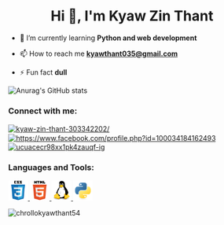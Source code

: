 <h1 align="center">Hi 👋, I'm Kyaw Zin Thant</h1>


- 🌱 I’m currently learning **Python and web development**

- 📫 How to reach me **kyawthant035@gmail.com**

- ⚡ Fun fact **dull**

![Anurag's GitHub stats](https://github-readme-stats.vercel.app/api?username=chrollokyawthant54&show_icons=true&theme=tokyonight)


<h3 align="left">Connect with me:</h3>
<p align="left">
<a href="https://linkedin.com/in/kyaw-zin-thant-303342202/" target="blank"><img align="center" src="https://raw.githubusercontent.com/rahuldkjain/github-profile-readme-generator/master/src/images/icons/Social/linked-in-alt.svg" alt="kyaw-zin-thant-303342202/" height="30" width="40" /></a>
<a href="https://fb.com/https://www.facebook.com/profile.php?id=100034184162493" target="blank"><img align="center" src="https://raw.githubusercontent.com/rahuldkjain/github-profile-readme-generator/master/src/images/icons/Social/facebook.svg" alt="https://www.facebook.com/profile.php?id=100034184162493" height="30" width="40" /></a>
<a href="https://www.youtube.com/c/ucuacecr98xx1pk4zauqf-ig" target="blank"><img align="center" src="https://raw.githubusercontent.com/rahuldkjain/github-profile-readme-generator/master/src/images/icons/Social/youtube.svg" alt="ucuacecr98xx1pk4zauqf-ig" height="30" width="40" /></a>
</p>

<h3 align="left">Languages and Tools:</h3>
<p align="left"> <a href="https://www.w3schools.com/css/" target="_blank"> <img src="https://raw.githubusercontent.com/devicons/devicon/master/icons/css3/css3-original-wordmark.svg" alt="css3" width="40" height="40"/> </a> <a href="https://www.w3.org/html/" target="_blank"> <img src="https://raw.githubusercontent.com/devicons/devicon/master/icons/html5/html5-original-wordmark.svg" alt="html5" width="40" height="40"/> </a> <a href="https://www.linux.org/" target="_blank"> <img src="https://raw.githubusercontent.com/devicons/devicon/master/icons/linux/linux-original.svg" alt="linux" width="40" height="40"/> </a> <a href="https://www.python.org" target="_blank"> <img src="https://raw.githubusercontent.com/devicons/devicon/master/icons/python/python-original.svg" alt="python" width="40" height="40"/> </a> </p>

<p><img align="left" src="https://github-readme-stats.vercel.app/api/top-langs?username=chrollokyawthant54&show_icons=true&locale=en&layout=compact" alt="chrollokyawthant54" /></p>

